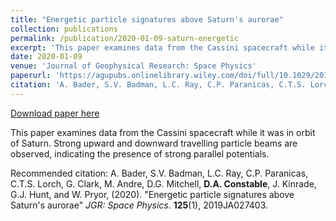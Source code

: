 ```yaml
---
title: "Energetic particle signatures above Saturn's aurorae"
collection: publications
permalink: /publication/2020-01-09-saturn-energetic
excerpt: 'This paper examines data from the Cassini spacecraft while it was in orbit of Saturn. Strong upward and downward travelling particle beams are observed, indicating the presence of strong parallel potentials.'
date: 2020-01-09
venue: 'Journal of Geophysical Research: Space Physics'
paperurl: 'https://agupubs.onlinelibrary.wiley.com/doi/full/10.1029/2019JA027403'
citation: 'A. Bader, S.V. Badman, L.C. Ray, C.P. Paranicas, C.T.S. Lorch, G. Clark, M. Andre, D.G. Mitchell, <b>D.A. Constable</b>, J. Kinrade, G.J. Hunt, and W. Pryor, (2020). &amp;quot;Energetic particle signatures above Saturn&apos;s aurorae&amp;quot; <i>JGR: Space Physics</i>. <b>125</b>(1), 2019JA027403.'
---
```


<a href='https://agupubs.onlinelibrary.wiley.com/doi/full/10.1029/2019JA027403'>Download paper here</a>

This paper examines data from the Cassini spacecraft while it was in orbit of Saturn. Strong upward and downward travelling particle beams are observed, indicating the presence of strong parallel potentials.

Recommended citation: A. Bader, S.V. Badman, L.C. Ray, C.P. Paranicas, C.T.S. Lorch, G. Clark, M. Andre, D.G. Mitchell, <b>D.A. Constable</b>, J. Kinrade, G.J. Hunt, and W. Pryor, (2020). &quot;Energetic particle signatures above Saturn's aurorae&quot; <i>JGR: Space Physics</i>. <b>125</b>(1), 2019JA027403.
